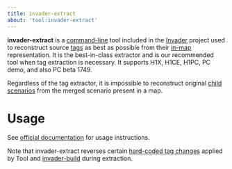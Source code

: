 ```yaml
---
title: invader-extract
about: 'tool:invader-extract'
---
```

**invader-extract** is a [command-line](~) tool included in the [Invader](~) project used to reconstruct source [tags](~) as best as possible from their [in-map](~map) representation. It is the best-in-class extractor and is our recommended tool when tag extraction is necessary. It supports H1X, H1CE, H1PC, PC demo, and also PC beta 1749.

Regardless of the tag extractor, it is impossible to reconstruct original [child scenarios](~scenario#child-scenarios) from the merged scenario present in a map.

# Usage
See [official documentation][docs] for usage instructions.

Note that invader-extract reverses certain [hard-coded tag changes](~h1a-tool#hardcoded-tag-patches) applied by Tool and [invader-build](~) during extraction.

[docs]: https://github.com/SnowyMouse/invader#invader-extract
